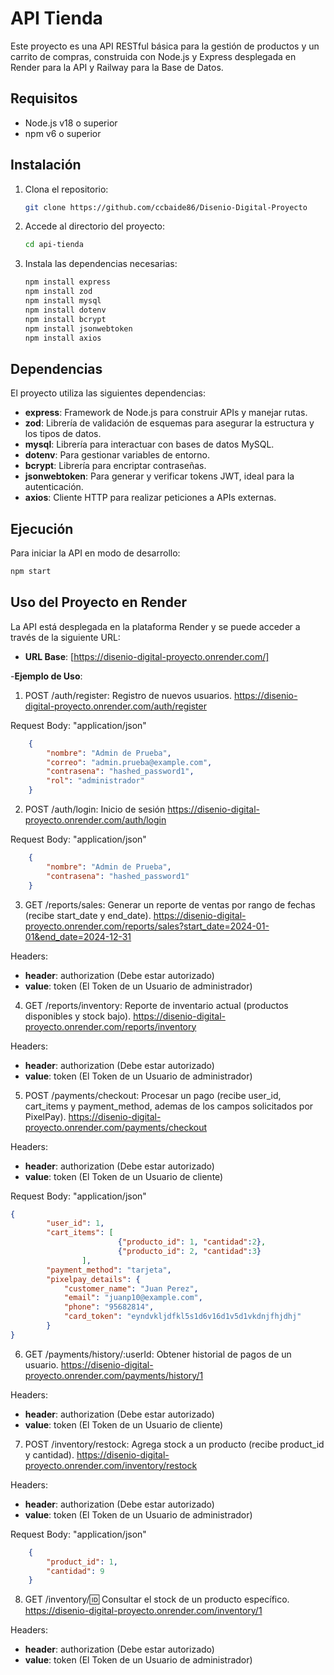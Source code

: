 # API Tienda

Este proyecto es una API RESTful básica para la gestión de productos y un carrito de compras, construida con Node.js y Express desplegada en Render para la API y Railway para la Base de Datos.

## Requisitos

- Node.js v18 o superior
- npm v6 o superior

## Instalación

1. Clona el repositorio:

    ```bash
    git clone https://github.com/ccbaide86/Disenio-Digital-Proyecto
    ```

2. Accede al directorio del proyecto:

    ```bash
    cd api-tienda
    ```

3. Instala las dependencias necesarias:

    ```bash
    npm install express
    npm install zod
    npm install mysql
    npm install dotenv
    npm install bcrypt
    npm install jsonwebtoken
    npm install axios
    ```

## Dependencias

El proyecto utiliza las siguientes dependencias:

- **express**: Framework de Node.js para construir APIs y manejar rutas.
- **zod**: Librería de validación de esquemas para asegurar la estructura y los tipos de datos.
- **mysql**: Librería para interactuar con bases de datos MySQL.
- **dotenv**: Para gestionar variables de entorno.
- **bcrypt**: Librería para encriptar contraseñas.
- **jsonwebtoken**: Para generar y verificar tokens JWT, ideal para la autenticación.
- **axios**: Cliente HTTP para realizar peticiones a APIs externas.

## Ejecución

Para iniciar la API en modo de desarrollo:

```bash
npm start
```
## Uso del Proyecto en Render

La API está desplegada en la plataforma Render y se puede acceder a través de la siguiente URL:

- **URL Base**: [https://disenio-digital-proyecto.onrender.com/]

-**Ejemplo de Uso**:
1. POST /auth/register: Registro de nuevos usuarios.
https://disenio-digital-proyecto.onrender.com/auth/register

Request Body: "application/json"
```json
	{
		"nombre": "Admin de Prueba",
		"correo": "admin.prueba@example.com",
		"contrasena": "hashed_password1",
		"rol": "administrador"
	}
```

2. POST /auth/login: Inicio de sesión
https://disenio-digital-proyecto.onrender.com/auth/login

Request Body: "application/json"
```json
    {
        "nombre": "Admin de Prueba",
        "contrasena": "hashed_password1"
    }
```

3. GET /reports/sales: Generar un reporte de ventas por rango de fechas (recibe start_date y end_date).
https://disenio-digital-proyecto.onrender.com/reports/sales?start_date=2024-01-01&end_date=2024-12-31

Headers:
- **header**: authorization (Debe estar autorizado)
- **value**: token  (El Token de un Usuario de administrador)

4. GET /reports/inventory: Reporte de inventario actual (productos disponibles y stock bajo).
https://disenio-digital-proyecto.onrender.com/reports/inventory

Headers:
- **header**: authorization (Debe estar autorizado)
- **value**: token  (El Token de un Usuario de administrador)

5. POST /payments/checkout: Procesar un pago (recibe user_id, cart_items y payment_method, ademas de los campos solicitados por PixelPay).
https://disenio-digital-proyecto.onrender.com/payments/checkout

Headers:
- **header**: authorization (Debe estar autorizado)
- **value**: token  (El Token de un Usuario de cliente)

Request Body: "application/json"
```json
{
        "user_id": 1,
        "cart_items": [
                        {"producto_id": 1, "cantidad":2},
                        {"producto_id": 2, "cantidad":3}
                ],
        "payment_method": "tarjeta",
        "pixelpay_details": {
            "customer_name": "Juan Perez",
            "email": "juanp10@example.com",
            "phone": "95682814",
            "card_token": "eyndvkljdfkl5s1d6v16d1v5d1vkdnjfhjdhj"
        }
}
```

6. GET /payments/history/:userId: Obtener historial de pagos de un usuario.
https://disenio-digital-proyecto.onrender.com/payments/history/1

Headers:
- **header**: authorization (Debe estar autorizado)
- **value**: token  (El Token de un Usuario de cliente)

7. POST /inventory/restock: Agrega stock a un producto (recibe product_id y cantidad).
https://disenio-digital-proyecto.onrender.com/inventory/restock

Headers:
- **header**: authorization (Debe estar autorizado)
- **value**: token  (El Token de un Usuario de administrador)

Request Body: "application/json"
```json
    {
        "product_id": 1,
        "cantidad": 9
    }
```

8.  GET /inventory/:id: Consultar el stock de un producto específico.
https://disenio-digital-proyecto.onrender.com/inventory/1

Headers:
- **header**: authorization (Debe estar autorizado)
- **value**: token  (El Token de un Usuario de administrador)
